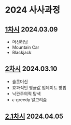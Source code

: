 # 2024 사사과정

## [1차시](https://github.com/nkmin0/2024_RL/tree/main/RL_240309_MountainCar) 2024.03.09

- 머신러닝
- Mountain Car
- Blackjack

## [2차시](https://github.com/nkmin0/2024_RL/tree/main/RL_240310_Bandit) 2024.03.10

- 슬롯머신
- 효과적인 평균값 업데이트 방법
- 낙관주의적 탐색
- $\epsilon$-greedy 알고리즘

## [2.1차시](https://github.com/nkmin0/2024_RL/tree/main/RL_240405_Q-Learning) 2024.04.05

